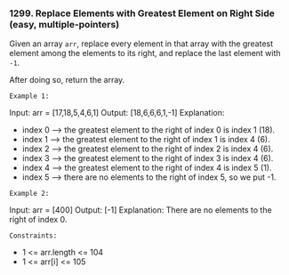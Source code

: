 ### 1299. Replace Elements with Greatest Element on Right Side (easy, multiple-pointers)

Given an array `arr`, replace every element in that array with the greatest element among the elements to its right, and replace the last element with `-1`.

After doing so, return the array.

`Example 1:`

Input: arr = [17,18,5,4,6,1]
Output: [18,6,6,6,1,-1]
Explanation:

- index 0 --> the greatest element to the right of index 0 is index 1 (18).
- index 1 --> the greatest element to the right of index 1 is index 4 (6).
- index 2 --> the greatest element to the right of index 2 is index 4 (6).
- index 3 --> the greatest element to the right of index 3 is index 4 (6).
- index 4 --> the greatest element to the right of index 4 is index 5 (1).
- index 5 --> there are no elements to the right of index 5, so we put -1.

`Example 2:`

Input: arr = [400]
Output: [-1]
Explanation: There are no elements to the right of index 0.

`Constraints:`

- 1 <= arr.length <= 104
- 1 <= arr[i] <= 105
